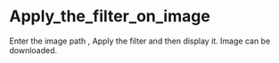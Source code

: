 # Apply_the_filter_on_image
Enter the image path , Apply the filter and then display it. Image can be downloaded.

